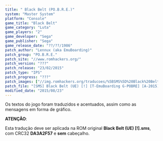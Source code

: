 ```yaml
---
title: " Black Belt (PO.B.R.E.)"
system: "Master System"
platform: "Console"
game_title: "Black Belt"
game_category: "Luta"
game_players: "2"
game_developer: "Sega"
game_publisher: "Sega"
game_release_date: "??/??/1986"
patch_author: "Lennux (aka EmuBoarding)"
patch_group: "PO.B.R.E."
patch_site: "//www.romhackers.org/"
patch_version: "???"
patch_release: "23/02/2015"
patch_type: "IPS"
patch_progress: "???"
patch_images: ["//img.romhackers.org/traducoes/%5BSMS%5D%20Black%20Belt%20-%20POBRE%20-%201.png","//img.romhackers.org/traducoes/%5BSMS%5D%20Black%20Belt%20-%20POBRE%20-%202.png","//img.romhackers.org/traducoes/%5BSMS%5D%20Black%20Belt%20-%20POBRE%20-%203.png"]
patch_file: "[SMS] Black Belt (UE) [!] [T-EmuBoarding G-POBRE] [A-2015].zip"
modified_date: "2015/08/23"
---
```

Os textos do jogo foram traduzidos e acentuados, assim como as mensagens em forma de gráfico.

<b>ATENÇÃO</b>:

Esta tradução deve ser aplicada na ROM original <b>Black Belt (UE) [!].sms</b>, com CRC32 <b>DA3A2F57</b> e <b>sem</b> cabeçalho.
